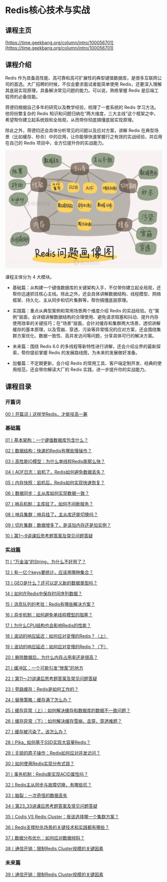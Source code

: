 # Redis核心技术与实战

## 课程主页

[https://time.geekbang.org/column/intro/100056701](https://time.geekbang.org/column/intro/100056701)

## 课程介绍

Redis 作为具备高性能、高可靠和高可扩展性的典型键值数据库，是很多互联网公司的首选。大厂招聘的时候，不仅会要求面试者能简单使用 Redis，还要深入理解其底层实现原理，具备解决常见问题的能力。可以说，熟练掌握 Redis 是后端工程师的必备技能。

蒋德钧根据自己多年的研究以及教学经验，梳理了一套系统的 Redis 学习方法。他将纷繁复杂的 Redis 知识和问题归纳在“两大维度，三大主线”这个框架之中，希望帮你建立起系统观和全局观，从而带你彻底搞懂底层实现原理。

除此之外，蒋德钧还会具体分析常见的问题以及应对方案，讲解 Redis 在典型场景（比如缓存、秒杀）中的应用，让你能够快速掌握行之有效的实战经验，并应用在自己的 Redis 项目中，全方位提升你的实战能力。

![](./images/封面.webp)

课程主体分为 4 大模块。

- 基础篇：从构建一个键值数据库的关键架构入手，不仅带你建立起全局观，还帮你迅速抓住核心主线。除此之外，还会具体讲解数据结构、线程模型、网络框架、持久化、主从同步和切片集群等，帮你搞懂底层原理。

- 实践篇：重点从典型案例和常用场景两个维度介绍 Redis 的实战经验。在“案例”层面，会详细讲解数据结构的合理使用、避免请求阻塞和抖动、提升内存使用效率的关键技巧；在“场景”层面，会针对缓存和集群两大场景，透彻讲解缓存的基本原理，以及雪崩、穿透、污染等异常情况的应对方案，还会围绕集群方案优化、数据一致性、高并发访问等问题，分享具体可行的解决方案。

- 未来篇：围绕 Redis 6.0 的多线程等新特性进行讲解，还会介绍业界的最新探索，帮你提前掌握 Redis 的发展路线图，为未来的发展做好准备。

- 加餐篇：不定期更新，会介绍 Redis 的常用工具、客户端定制开发、经典的使用规范，还会带你解读大厂的 Redis 实践，进一步提升你的实战能力。

## 课程目录

### 开篇词

[00丨开篇词丨这样学Redis，才能技高一筹](/notes/数据库/Redis/Redis核心技术与实战/开篇词/这样学Redis，才能技高一筹)

### 基础篇

[01丨基本架构：一个键值数据库包含什么？](/notes/数据库/Redis/Redis核心技术与实战/基础篇/基本架构：一个键值数据库包含什么？)

[02丨数据结构：快速的Redis有哪些慢操作？](/notes/数据库/Redis/Redis核心技术与实战/基础篇/数据结构：快速的Redis有哪些慢操作？)

[03丨高性能IO模型：为什么单线程Redis能那么快？](/notes/数据库/Redis/Redis核心技术与实战/基础篇/高性能IO模型：为什么单线程Redis能那么快？)

[04丨AOF日志：宕机了，Redis如何避免数据丢失？](/notes/数据库/Redis/Redis核心技术与实战/基础篇/AOF日志：宕机了，Redis如何避免数据丢失？)

[05丨内存快照：宕机后，Redis如何实现快速恢复？](/notes/数据库/Redis/Redis核心技术与实战/基础篇/内存快照：宕机后，Redis如何实现快速恢复？)

[06丨数据同步：主从库如何实现数据一致？](/notes/数据库/Redis/Redis核心技术与实战/基础篇/数据同步：主从库如何实现数据一致？)

[07丨哨兵机制：主库挂了，如何不间断服务？](/notes/数据库/Redis/Redis核心技术与实战/基础篇/哨兵机制：主库挂了，如何不间断服务？)

[08丨哨兵集群：哨兵挂了，主从库还能切换吗？](/notes/数据库/Redis/Redis核心技术与实战/基础篇/哨兵集群：哨兵挂了，主从库还能切换吗？)

[09丨切片集群：数据增多了，是该加内存还是加实例？](/notes/数据库/Redis/Redis核心技术与实战/基础篇/切片集群：数据增多了，是该加内存还是加实例？)

[10丨第1～9讲课后思考题答案及常见问题答疑](/notes/数据库/Redis/Redis核心技术与实战/基础篇/第1～9讲课后思考题答案及常见问题答疑)

### 实战篇

[11丨“万金油”的String，为什么不好用了？](/notes/数据库/Redis/Redis核心技术与实战/实战篇/“万金油”的String，为什么不好用了？)

[12丨有一亿个keys要统计，应该用哪种集合？](/notes/数据库/Redis/Redis核心技术与实战/实战篇/有一亿个keys要统计，应该用哪种集合？)

[13丨GEO是什么？还可以定义新的数据类型吗？](/notes/数据库/Redis/Redis核心技术与实战/实战篇/GEO是什么？还可以定义新的数据类型吗？)

[14丨如何在Redis中保存时间序列数据？](/notes/数据库/Redis/Redis核心技术与实战/实战篇/如何在Redis中保存时间序列数据？)

[15丨消息队列的考验：Redis有哪些解决方案？](/notes/数据库/Redis/Redis核心技术与实战/实战篇/消息队列的考验：Redis有哪些解决方案？)

[16丨异步机制：如何避免单线程模型的阻塞？](/notes/数据库/Redis/Redis核心技术与实战/实战篇/异步机制：如何避免单线程模型的阻塞？)

[17丨为什么CPU结构也会影响Redis的性能？](/notes/数据库/Redis/Redis核心技术与实战/实战篇/为什么CPU结构也会影响Redis的性能？)

[18丨波动的响应延迟：如何应对变慢的Redis？（上）](/notes/数据库/Redis/Redis核心技术与实战/实战篇/波动的响应延迟：如何应对变慢的Redis？上)

[19丨波动的响应延迟：如何应对变慢的Redis？（下）](/notes/数据库/Redis/Redis核心技术与实战/实战篇/波动的响应延迟：如何应对变慢的Redis？（下）)

[20丨删除数据后，为什么内存占用率还是很高？](/notes/数据库/Redis/Redis核心技术与实战/实战篇/删除数据后，为什么内存占用率还是很高？)

[21丨缓冲区：一个可能引发“惨案”的地方](/notes/数据库/Redis/Redis核心技术与实战/实战篇/缓冲区：一个可能引发“惨案”的地方)

[22丨第11～21讲课后思考题答案及常见问题答疑](/notes/数据库/Redis/Redis核心技术与实战/实战篇/第11～21讲课后思考题答案及常见问题答疑)

[23丨旁路缓存：Redis是如何工作的？](/notes/数据库/Redis/Redis核心技术与实战/实战篇/旁路缓存：Redis是如何工作的？)

[24丨替换策略：缓存满了怎么办？](/notes/数据库/Redis/Redis核心技术与实战/实战篇/替换策略：缓存满了怎么办？)

[25丨缓存异常（上）：如何解决缓存和数据库的数据不一致问题？](/notes/数据库/Redis/Redis核心技术与实战/实战篇/缓存异常（上）：如何解决缓存和数据库的数据不一致问题？)

[26丨缓存异常（下）：如何解决缓存雪崩、击穿、穿透难题？](/notes/数据库/Redis/Redis核心技术与实战/实战篇/缓存异常（下）：如何解决缓存雪崩、击穿、穿透难题？)

[27丨缓存被污染了，该怎么办？](/notes/数据库/Redis/Redis核心技术与实战/实战篇/缓存被污染了，该怎么办？)

[28丨Pika_ 如何基于SSD实现大容量Redis？](/notes/数据库/Redis/Redis核心技术与实战/实战篇/Pika_如何基于SSD实现大容量Redis？)

[29丨无锁的原子操作：Redis如何应对并发访问？](/notes/数据库/Redis/Redis核心技术与实战/实战篇/无锁的原子操作：Redis如何应对并发访问？)

[30丨如何使用Redis实现分布式锁？](/notes/数据库/Redis/Redis核心技术与实战/实战篇/如何使用Redis实现分布式锁？)

[31丨事务机制：Redis能实现ACID属性吗？](/notes/数据库/Redis/Redis核心技术与实战/实战篇/事务机制：Redis能实现ACID属性吗？)

[32丨Redis主从同步与故障切换，有哪些坑？](/notes/数据库/Redis/Redis核心技术与实战/实战篇/Redis主从同步与故障切换，有哪些坑？)

[33丨脑裂：一次奇怪的数据丢失](/notes/数据库/Redis/Redis核心技术与实战/实战篇/脑裂：一次奇怪的数据丢失)

[34丨第23_33讲课后思考题答案及常见问题答疑](/notes/数据库/Redis/Redis核心技术与实战/实战篇/第23_33讲课后思考题答案及常见问题答疑)

[35丨Codis VS Redis Cluster：我该选择哪一个集群方案？](/notes/数据库/Redis/Redis核心技术与实战/实战篇/CodisVSRedisCluster：我该选择哪一个集群方案？)

[36丨Redis支撑秒杀场景的关键技术和实践都有哪些？](/notes/数据库/Redis/Redis核心技术与实战/实战篇/Redis支撑秒杀场景的关键技术和实践都有哪些？)

[37丨数据分布优化：如何应对数据倾斜？](/notes/数据库/Redis/Redis核心技术与实战/实战篇/数据分布优化：如何应对数据倾斜？)

[38丨通信开销：限制Redis Cluster规模的关键因素](/notes/数据库/Redis/Redis核心技术与实战/实战篇/通信开销：限制RedisCluster规模的关键因素)

### 未来篇

[39丨通信开销：限制Redis Cluster规模的关键因素](/notes/数据库/Redis/Redis核心技术与实战/未来篇/通信开销：限制RedisCluster规模的关键因素)